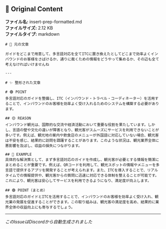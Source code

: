 ## 📎 Original Content

**ファイル名:** insert-prep-formatted.md  
**ファイルサイズ:** 2.12 KB  
**ファイルタイプ:** markdown

```
# 📝 元の文章

ガイドをどこまで用意して、多言語対応を全てITCに置き換えたとしてどこまで効率よくインバウンドのお客様をさばけるか、通りに裁くための情報をどうやって集めるか、その辺も全て考えなければいけませんね

---

# ✨ 整形された文章

# 🟢 POINT
多言語対応のガイドを整備し、ITC（インバウンド・トラベル・コーディネーター）を活用することで、インバウンドのお客様を効率よく受け入れるためのシステムを構築する必要があります。

## 🟡 REASON
インバウンド観光は、国際的な交流や経済活動において重要な役割を果たしています。しかし、言語の壁や文化の違いが障害となり、観光客がスムーズにサービスを利用できないことが多いです。例えば、観光地の案内や飲食店のメニューが外国語に対応していない場合、観光客は不安を感じ、結果的に訪問を躊躇することがあります。このような状況は、観光業界全体に悪影響を及ぼし、収益の損失につながります。

## 🔵 EXAMPLE
具体的な解決策として、まず多言語対応のガイドを作成し、観光客が必要とする情報を簡潔にまとめることが重要です。例えば、QRコードを利用して、観光スポットの情報やメニューを多言語で提供するアプリを開発することが考えられます。また、ITCを導入することで、リアルタイムでの情報提供や、観光客からの質問に迅速に対応できる体制を整えることが可能です。これにより、観光客は安心してサービスを利用できるようになり、満足度が向上します。

## 🟢 POINT（まとめ）
多言語対応のガイドとITCを活用することで、インバウンドのお客様を効率よく受け入れ、観光業の発展を促進することができます。この取り組みは、観光客の満足度を高め、結果的に業界全体の収益向上にも寄与するでしょう。
```

---
*このIssueはDiscordから自動生成されました*